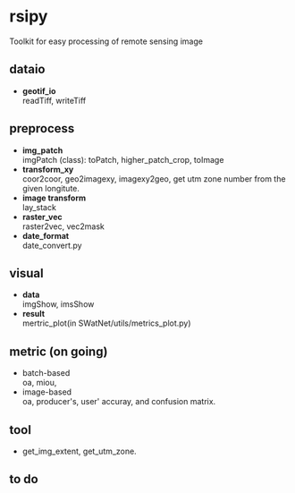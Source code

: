 # rsipy  
Toolkit for easy processing of remote sensing image  

## dataio  
- **geotif_io**    
  readTiff, writeTiff  

## preprocess  
- **img_patch**      
  imgPatch (class): toPatch, higher_patch_crop, toImage    
- **transform_xy**     
  coor2coor, geo2imagexy, imagexy2geo, get utm zone number from the given longitute.   
- **image transform**    
  lay_stack  
- **raster_vec**    
  raster2vec, vec2mask   
- **date_format**    
  date_convert.py   

## visual   
- **data**    
  imgShow, imsShow   
- **result**   
  mertric_plot(in SWatNet/utils/metrics_plot.py)    

## metric (on going)  
- batch-based     
  oa, miou,   
- image-based     
  oa, producer's, user' accuray, and confusion matrix.   

## tool   
- get_img_extent, get_utm_zone.   

## to do   
